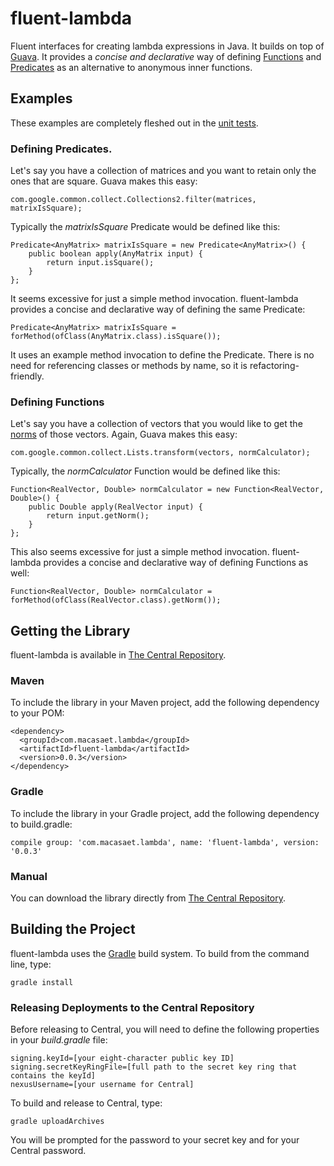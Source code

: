 fluent-lambda
=============

Fluent interfaces for creating lambda expressions in Java. It builds on top of [Guava][1]. It provides a *concise and declarative* way of defining [Functions][2] and [Predicates][3] as an alternative to anonymous inner functions.

## Examples

These examples are completely fleshed out in the [unit tests][4].

### Defining Predicates.

Let's say you have a collection of matrices and you want to retain only the ones that are square. Guava makes this easy:

    com.google.common.collect.Collections2.filter(matrices, matrixIsSquare);

Typically the *matrixIsSquare* Predicate would be defined like this:

    Predicate<AnyMatrix> matrixIsSquare = new Predicate<AnyMatrix>() {
        public boolean apply(AnyMatrix input) {
            return input.isSquare();
        }
    };

It seems excessive for just a simple method invocation. fluent-lambda provides a concise and declarative way of defining the same Predicate:

    Predicate<AnyMatrix> matrixIsSquare = forMethod(ofClass(AnyMatrix.class).isSquare());

It uses an example method invocation to define the Predicate. There is no need for referencing classes or methods by name, so it is refactoring-friendly.

### Defining Functions

Let's say you have a collection of vectors that you would like to get the [norms][5] of those vectors. Again, Guava makes this easy:

    com.google.common.collect.Lists.transform(vectors, normCalculator);

Typically, the *normCalculator* Function would be defined like this:

    Function<RealVector, Double> normCalculator = new Function<RealVector, Double>() {
        public Double apply(RealVector input) {
            return input.getNorm();
        }
    };

This also seems excessive for just a simple method invocation. fluent-lambda provides a concise and declarative way of defining Functions as well:

    Function<RealVector, Double> normCalculator = forMethod(ofClass(RealVector.class).getNorm());

## Getting the Library

fluent-lambda is available in [The Central Repository][6].

### Maven

To include the library in your Maven project, add the following dependency to your POM:

    <dependency>
      <groupId>com.macasaet.lambda</groupId>
      <artifactId>fluent-lambda</artifactId>
      <version>0.0.3</version>
    </dependency>

### Gradle

To include the library in your Gradle project, add the following dependency to build.gradle:

    compile group: 'com.macasaet.lambda', name: 'fluent-lambda', version: '0.0.3'

### Manual

You can download the library directly from [The Central Repository][6].

## Building the Project

fluent-lambda uses the [Gradle][7] build system. To build from the command line, type:

    gradle install

### Releasing Deployments to the Central Repository

Before releasing to Central, you will need to define the following properties in your *build.gradle* file:

    signing.keyId=[your eight-character public key ID]
    signing.secretKeyRingFile=[full path to the secret key ring that contains the keyId]
    nexusUsername=[your username for Central]

To build and release to Central, type:

    gradle uploadArchives

You will be prompted for the password to your secret key and for your Central password.

  [1]: https://code.google.com/p/guava-libraries/
  [2]: http://docs.guava-libraries.googlecode.com/git-history/release/javadoc/com/google/common/base/Function.html
  [3]: http://docs.guava-libraries.googlecode.com/git-history/release/javadoc/com/google/common/base/Predicate.html
  [4]: https://github.com/l0s/fluent-lambda/blob/master/src/test/java/com/macasaet/lambda/fluent/Examples.java
  [5]: https://en.wikipedia.org/wiki/Norm_%28mathematics%29
  [6]: http://search.maven.org/#browse%7C523643277
  [7]: http://www.gradle.org/
